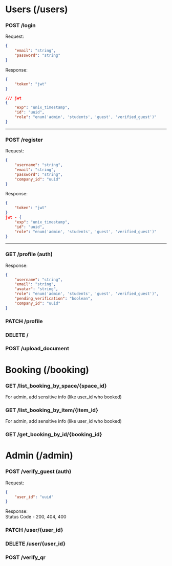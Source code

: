 # Users (/users)

### POST /login

Request:
```json
{
    "email": "string",
    "password": "string"
}
```

Response:
```json
{
    "token": "jwt"
}

/// jwt
{
    "exp": "unix_timestamp",
    "id": "uuid",
    "role": "enum('admin', 'students', 'guest', 'verified_guest')"
}
```

---

### POST /register

Request:
```json
{
    "username": "string",
    "email": "string",
    "password": "string",
    "company_id": "uuid"
}
```

Response:
```json
{
    "token": "jwt"
}
jwt - {
    "exp": "unix_timestamp",
    "id": "uuid",
    "role": "enum('admin', 'students', 'guest', 'verified_guest')"
}
```

---

### GET /profile (auth)
Response:
```json
{
    "username": "string",
    "email": "string",
    "avatar": "string",
    "role": "enum('admin', 'students', 'guest', 'verified_guest')",
    "pending_verification": "boolean",
    "company_id": "uuid"
}
```

### PATCH /profile

### DELETE /

### POST /upload_document

# Booking (/booking)

### GET /list_booking_by_space/{space_id}
For admin, add sensitive info (like user_id who booked)

### GET /list_booking_by_item/{item_id}
For admin, add sensitive info (like user_id who booked)

### GET /get_booking_by_id/{booking_id}

# Admin (/admin)

### POST /verify_guest (auth)
Request:
```json
{
    "user_id": "uuid"
}
```

Response: \
Status Code - 200, 404, 400

### PATCH /user/{user_id}

### DELETE /user/{user_id}

### POST /verify_qr
